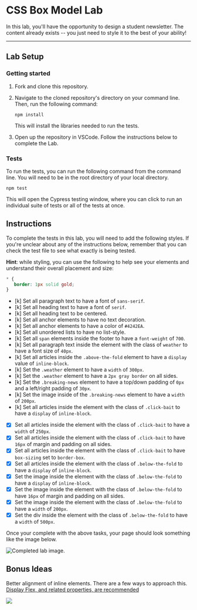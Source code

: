 # CSS Box Model Lab

In this lab, you'll have the opportunity to design a student newsletter. The content already exists -- you just need to style it to the best of your ability!

---

## Lab Setup

### Getting started

1. Fork and clone this repository.

1. Navigate to the cloned repository's directory on your command line. Then, run the following command:

   ```
   npm install
   ```

   This will install the libraries needed to run the tests.

1. Open up the repository in VSCode. Follow the instructions below to complete the Lab.

### Tests

To run the tests, you can run the following command from the command line. You will need to be in the root directory of your local directory.

```
npm test
```

This will open the Cypress testing window, where you can click to run an individual suite of tests or all of the tests at once.

## Instructions

To complete the tests in this lab, you will need to add the following styles. If you're unclear about any of the instructions below, remember that you can check the test file to see what exactly is being tested.

**Hint**: while styling, you can use the following to help see your elements and understand their overall placement and size:

```CSS
* {
   border: 1px solid gold;
}
```

- [k] Set all paragraph text to have a font of `sans-serif`.
- [k] Set all heading text to have a font of `serif`.
- [k] Set all heading text to be centered.
- [k] Set all anchor elements to have no text decoration.
- [k] Set all anchor elements to have a color of `#4242EA`.
- [k] Set all unordered lists to have no list-style.
- [k] Set all `span` elements inside the footer to have a `font-weight` of `700`.
- [k] Set all paragraph text inside the element with the class of `weather` to have a font size of `40px`.
- [k] Set all articles inside the `.above-the-fold` element to have a `display` value of `inline-block`.
- [k] Set the `.weather` element to have a `width` of `300px`.
- [k] Set the `.weather` element to have a `2px gray border` on all sides.
- [k] Set the `.breaking-news` element to have a top/down padding of `0px` and a left/right padding of `30px`.
- [k] Set the image inside of the `.breaking-news` element to have a `width` of `200px`.
- [k] Set all articles inside the element with the class of `.click-bait` to have a `display` of `inline-block`.
- [x] Set all articles inside the element with the class of `.click-bait` to have a `width` of `250px`.
- [x] Set all articles inside the element with the class of `.click-bait` to have `16px` of margin and padding on all sides.
- [x] Set all articles inside the element with the class of `.click-bait` to have `box-sizing` set to `border-box`.
- [x] Set all articles inside the element with the class of `.below-the-fold` to have a `display` of `inline-block`.
- [x] Set the image inside the element with the class of `.below-the-fold` to have a `display` of `inline-block`.
- [x] Set the image inside the element with the class of `.below-the-fold` to have `16px` of margin and padding on all sides.
- [x] Set the image inside the element with the class of `.below-the-fold` to have a `width` of `200px`.
- [x] Set the div inside the element with the class of `.below-the-fold` to have a `width` of `500px`.

Once your complete with the above tasks, your page should look something like the image below.

![Completed lab image.](./assets/basic-example-completed.png)

<!-- Wrong task
Once you've completed these tasks, continue to style your page. Consider adding specific styles to all list items, only list items under the "Libraries" heading, the introductory paragraph, and the "Hardest Bug So Far" section. -->

## Bonus Ideas

Better alignment of inline elements. There are a few ways to approach this. [Display Flex, and related properties, are recommended](https://css-tricks.com/snippets/css/a-guide-to-flexbox/)

![](./assets/bonus-example-completed.png)
